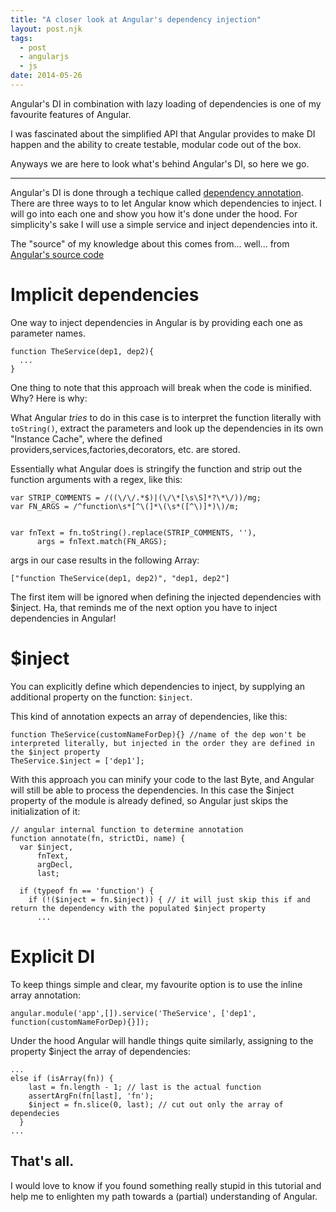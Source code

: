 ```yaml
---
title: "A closer look at Angular's dependency injection"
layout: post.njk
tags:
  - post
  - angularjs
  - js
date: 2014-05-26
---
```


Angular's DI in combination with lazy loading of dependencies is one of my favourite features of Angular.

I was fascinated about the simplified API that Angular provides to make DI happen and the ability to create testable, modular code out of the box.

Anyways we are here to look what's behind Angular's DI, so here we go.

-----------

Angular's DI is done through a techique called [dependency annotation](https://docs.angularjs.org/guide/di#inlineannotation). There are three ways to to let Angular know which dependencies to inject. I will go into each one and show you how it's done under the hood. For simplicity's sake I will use a simple service and inject dependencies into it.

The "source" of my knowledge about this comes from... well... from [Angular's source code](https://github.com/angular/angular.js/blob/master/src/auto/injector.js)

# Implicit dependencies

One way to inject dependencies in Angular is by providing each one as parameter names.

```
function TheService(dep1, dep2){
  ...
}
```

One thing to note that this approach will break when the code is minified. Why? Here is why:

What Angular *tries* to do in this case is to interpret the function literally with `toString()`, extract the parameters and look up the dependencies in its own "Instance Cache", where the defined providers,services,factories,decorators, etc. are stored.

Essentially what Angular does is stringify the function and strip out the function arguments with a regex, like this:

```
var STRIP_COMMENTS = /((\/\/.*$)|(\/\*[\s\S]*?\*\/))/mg;
var FN_ARGS = /^function\s*[^\(]*\(\s*([^\)]*)\)/m;


var fnText = fn.toString().replace(STRIP_COMMENTS, ''),
      args = fnText.match(FN_ARGS);
```

args in our case results in the following Array:

```
["function TheService(dep1, dep2)", "dep1, dep2"]
```

The first item will be ignored when defining the injected dependencies with $inject. Ha, that reminds me of the next option you have to inject dependencies in Angular!

# $inject

You can explicitly define which dependencies to inject, by supplying an additional property on the function: `$inject`.

This kind of annotation expects an array of dependencies, like this:

```
function TheService(customNameForDep){} //name of the dep won't be interpreted literally, but injected in the order they are defined in the $inject property
TheService.$inject = ['dep1'];
```

With this approach you can minify your code to the last Byte, and Angular will still be able to process the dependencies. In this case the $inject property of the module is already defined, so Angular just skips the initialization of it:

```
// angular internal function to determine annotation
function annotate(fn, strictDi, name) {
  var $inject,
      fnText,
      argDecl,
      last;

  if (typeof fn == 'function') {
    if (!($inject = fn.$inject)) { // it will just skip this if and return the dependency with the populated $inject property
      ...

```

# Explicit DI

To keep things simple and clear, my favourite option is to use the inline array annotation:

```
angular.module('app',[]).service('TheService', ['dep1', function(customNameForDep){}]);
```

Under the hood Angular will handle things quite similarly, assigning to the property $inject the array of dependencies:

```
...
else if (isArray(fn)) {
    last = fn.length - 1; // last is the actual function
    assertArgFn(fn[last], 'fn');
    $inject = fn.slice(0, last); // cut out only the array of dependecies
  }
...
```

That's all.
-------

I would love to know if you found something really stupid in this tutorial and help me to enlighten my path towards a (partial) understanding of Angular.
